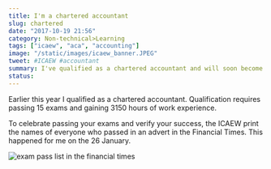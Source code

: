 ```yaml
---
title: I'm a chartered accountant
slug: chartered
date: "2017-10-19 21:56"
category: Non-technical>Learning
tags: ["icaew", "aca", "accounting"]
image: "/static/images/icaew_banner.JPEG"
tweet: #ICAEW #accountant
summary: I've qualified as a chartered accountant and will soon become a member of the Institute of Chartered Accountants in England and Wales
status:
---
```


Earlier this year I qualified as a chartered accountant. Qualification requires
passing 15 exams and gaining 3150 hours of work experience.

To celebrate passing your exams and verify your success, the ICAEW print the
names of everyone who passed in an advert in the Financial Times. This happened
for me on the 26 January.

![exam pass list in the financial times](/static/images/exam_pass_list.jpg)
